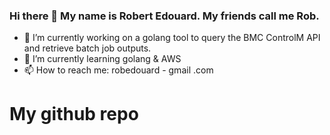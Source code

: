 ### Hi there 👋 My name is Robert Edouard. My friends call me Rob.

- 🔭 I’m currently working on a golang tool to query the BMC ControlM API and retrieve batch job outputs.
- 🌱 I’m currently learning golang & AWS
- 📫 How to reach me: robedouard  -  gmail  .com
# My github repo

<!--
**robedouard/robedouard** is a ✨ _special_ ✨ repository because its `README.md` (this file) appears on your GitHub profile.

Here are some ideas to get you started:
- 👯 I’m looking to collaborate on ...
- 🤔 I’m looking for help with ...
- 💬 Ask me about ...
- 😄 Pronouns: ...
- ⚡ Fun fact: ...
-->
